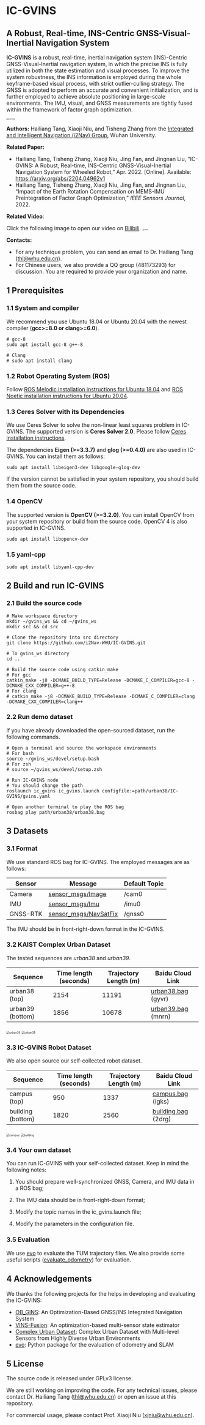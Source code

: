 # IC-GVINS

## A Robust, Real-time, INS-Centric GNSS-Visual-Inertial Navigation System

**IC-GVINS** is a robust, real-time, inertial navigation system (INS)-Centric GNSS-Visual-Inertial navigation system, in which the precise INS is fully utilized in both the state estimation and visual processes. To improve the system robustness, the INS information is employed during the whole keyframe-based visual process, with strict outlier-culling strategy. The GNSS is adopted to perform an accurate and convenient initialization, and is further employed to achieve absolute positioning in large-scale environments. The IMU, visual, and GNSS measurements are tightly fused within the framework of factor graph optimization.

<img src="resources/overview.png" alt="overview" style="zoom: 30%;" />

**Authors:** Hailiang Tang, Xiaoji Niu, and Tisheng Zhang from the [Integrated and Intelligent Navigation (i2Nav) Group](http://www.i2nav.com/), Wuhan University.

**Related Paper:**

- Hailiang Tang, Tisheng Zhang, Xiaoji Niu, Jing Fan, and Jingnan Liu, “IC-GVINS: A Robust, Real-time, INS-Centric GNSS-Visual-Inertial Navigation System for Wheeled Robot,” Apr. 2022. [Online]. Available: https://arxiv.org/abs/2204.04962v1
- Hailiang Tang, Tisheng Zhang, Xiaoji Niu, Jing Fan, and Jingnan Liu, “Impact of the Earth Rotation Compensation on MEMS-IMU Preintegration of Factor Graph Optimization,” *IEEE Sensors Journal*, 2022.

**Related Video**:

Click the following image to open our video on [Bilibili](https://www.bilibili.com/video/BV15a411q71D).
<a href ="https://www.bilibili.com/video/BV15a411q71D"><img src="resources/cover.png" alt="cover" style="zoom: 30%;" /></a>

**Contacts:**

- For any technique problem, you can send an email to Dr. Hailiang Tang (thl@whu.edu.cn).
- For Chinese users, we also provide a QQ group (481173293) for discussion. You are required to provide your organization and name.

## 1 Prerequisites

### 1.1 System and compiler

We recommend you use Ubuntu 18.04 or Ubuntu 20.04 with the newest compiler (**gcc>=8.0 or clang>=6.0**). 

```shell
# gcc-8
sudo apt install gcc-8 g++-8

# Clang
# sudo apt install clang
```

### 1.2 Robot Operating System (ROS)

Follow [ROS Melodic installation instructions for Ubuntu 18.04](https://wiki.ros.org/melodic/Installation/Ubuntu) and [ROS Noetic installation instructions for Ubuntu 20.04](http://wiki.ros.org/noetic/Installation/Ubuntu).

### 1.3 Ceres Solver with its Dependencies

We use Ceres Solver to solve the non-linear least squares problem in IC-GVINS. The supported version is **Ceres Solver 2.0**. Please follow [Ceres installation instructions](http://ceres-solver.org/installation.html).

The dependencies **Eigen (>=3.3.7)** and **glog (>=0.4.0)** are also used in IC-GVINS. You can install them as follows:

```shell
sudo apt install libeigen3-dev libgoogle-glog-dev
```

If the version cannot be satisfied in your system repository, you should build them from the source code.

### 1.4 OpenCV

The supported version is **OpenCV (>=3.2.0)**. You can install OpenCV from your system repository or build from the source code. OpenCV 4 is also supported in IC-GVINS.

```
sudo apt install libopencv-dev
```

### 1.5 yaml-cpp

```shell
sudo apt install libyaml-cpp-dev
```

## 2 Build and run IC-GVINS

### 2.1 Build the source code

```shell
# Make workspace directory
mkdir ~/gvins_ws && cd ~/gvins_ws
mkdir src && cd src

# Clone the repository into src directory
git clone https://github.com/i2Nav-WHU/IC-GVINS.git

# To gvins_ws directory
cd ..

# Build the source code using catkin_make
# For gcc
catkin_make -j8 -DCMAKE_BUILD_TYPE=Release -DCMAKE_C_COMPILER=gcc-8 -DCMAKE_CXX_COMPILER=g++-8
# For clang
# catkin_make -j8 -DCMAKE_BUILD_TYPE=Release -DCMAKE_C_COMPILER=clang -DCMAKE_CXX_COMPILER=clang++
```

### 2.2 Run demo dataset

If you have already downloaded the open-sourced dataset, run the following commands.

```shell
# Open a terminal and source the workspace environments
# For bash
source ~/gvins_ws/devel/setup.bash
# For zsh
# source ~/gvins_ws/devel/setup.zsh

# Run IC-GVINS node
# You should change the path
roslaunch ic_gvins ic_gvins.launch configfile:=path/urban38/IC-GVINS/gvins.yaml

# Open another terminal to play the ROS bag
rosbag play path/urban38/urban38.bag
```


## 3 Datasets

### 3.1 Format

We use standard ROS bag for IC-GVINS. The employed messages are as follows:

| Sensor   | Message                                                      | Default Topic |
| -------- | ------------------------------------------------------------ | ------------- |
| Camera   | [sensor_msgs/Image](http://docs.ros.org/en/api/sensor_msgs/html/msg/Image.html) | /cam0         |
| IMU      | [sensor_msgs/Imu](http://docs.ros.org/en/api/sensor_msgs/html/msg/Imu.html) | /imu0         |
| GNSS-RTK | [sensor_msgs/NavSatFix](http://docs.ros.org/en/api/sensor_msgs/html/msg/NavSatFix.html) | /gnss0        |

The IMU should be in front-right-down format in the IC-GVINS.

### 3.2 KAIST Complex Urban Dataset

The tested sequences are *urban38* and *urban39*.

| Sequence         | Time length (seconds) | Trajectory Length (m) | Baidu Cloud Link                                             |
| ---------------- | --------------------- | --------------------- | ------------------------------------------------------------ |
| urban38 (top)    | 2154                  | 11191                 | [urban38.bag](https://pan.baidu.com/s/1CJj0Z1vClU4aL8zSna-LzQ) (gyvr) |
| urban39 (bottom) | 1856                  | 10678                 | [urban39.bag](https://pan.baidu.com/s/14CHl7LaIIkBKpwhyuPPbPA) (mnrn)                                           |

<img src="resources/dataset/urban38.png" alt="urban38" style="zoom: 50%;" />

<img src="resources/dataset/urban39.png" alt="urban39" style="zoom: 50%;" />

### 3.3 IC-GVINS Robot Dataset

We also open source our self-collected robot dataset.

| Sequence          | Time length (seconds) | Trajectory Length (m) | Baidu Cloud Link    |
| ----------------- | --------------------- | --------------------- | ------------------- |
| campus (top)      | 950                   | 1337                  | [campus.bag](https://pan.baidu.com/s/18yRYUQdu_-DmrYnXQy9VNQ) (igks)   |
| building (bottom) | 1820                  | 2560                  | [building.bag](https://pan.baidu.com/s/1Y48jFmdAOBF4y30KBK9bAw) (2drg) |

<img src="resources/dataset/campus.png" alt="campus" style="zoom: 50%;" />

<img src="resources/dataset/building.png" alt="building" style="zoom: 50%;" />

### 3.4 Your own dataset

You can run IC-GVINS with your self-collected dataset. Keep in mind the following notes:

1. You should prepare well-synchronized GNSS, Camera, and IMU data in a ROS bag;

2. The IMU data should be in front-right-down format;
3. Modify the topic names in the ic_gvins.launch file;
4. Modify the parameters in the configuration file.

### 3.5 Evaluation

We use [evo](https://github.com/MichaelGrupp/evo) to evaluate the TUM trajectory files. We also provide some useful scripts ([evaluate_odometry](https://github.com/i2Nav-WHU/evaluate_odometry)) for evaluation.

## 4 Acknowledgements

We thanks the following projects for the helps in developing and evaluating the IC-GVINS:


- [OB_GINS](https://github.com/i2Nav-WHU/OB_GINS): An Optimization-Based GNSS/INS Integrated Navigation System
- [VINS-Fusion](https://github.com/HKUST-Aerial-Robotics/VINS-Fusion): An optimization-based multi-sensor state estimator
- [Complex Urban Dataset](https://sites.google.com/view/complex-urban-dataset): Complex Urban Dataset with Multi-level Sensors from Highly Diverse Urban Environments
- [evo](https://github.com/MichaelGrupp/evo): Python package for the evaluation of odometry and SLAM

## 5 License

The source code is released under GPLv3 license.

We are still working on improving the code. For any technical issues, please contact Dr. Hailiang Tang ([thl@whu.edu.cn](mailto:thl@whu.edu.cn)) or open an issue at this repository.

For commercial usage, please contact Prof. Xiaoji Niu ([xjniu@whu.edu.cn](mailto:xjniu@whu.edu.cn)).
